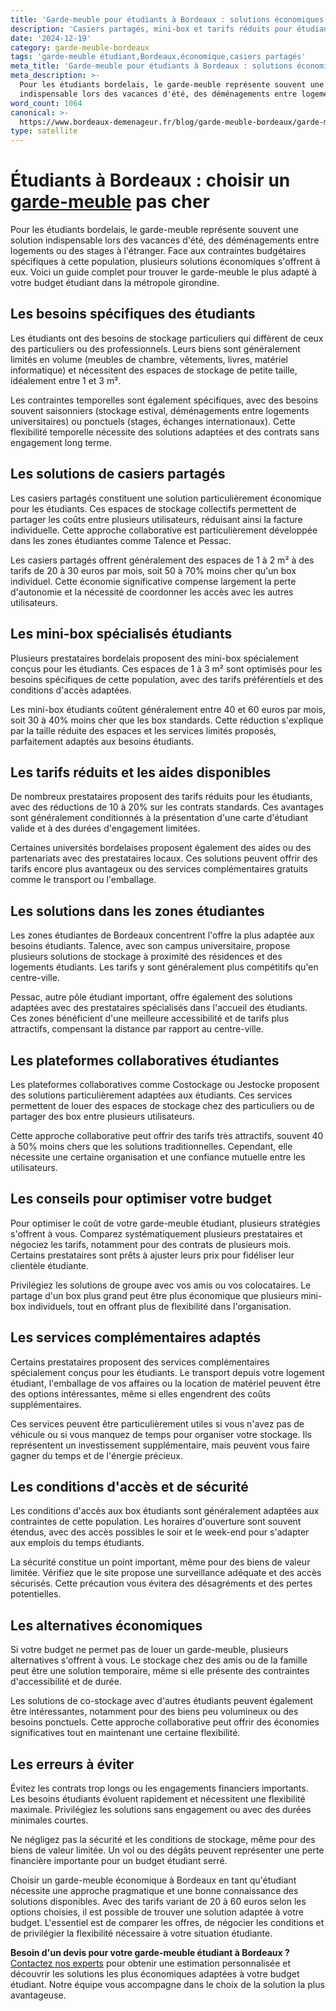 ```yaml
---
title: 'Garde-meuble pour étudiants à Bordeaux : solutions économiques'
description: 'Casiers partagés, mini-box et tarifs réduits pour étudiants.'
date: '2024-12-19'
category: garde-meuble-bordeaux
tags: 'garde-meuble étudiant,Bordeaux,économique,casiers partagés'
meta_title: 'Garde-meuble pour étudiants à Bordeaux : solutions économiques'
meta_description: >-
  Pour les étudiants bordelais, le garde-meuble représente souvent une solution
  indispensable lors des vacances d'été, des déménagements entre logements.
word_count: 1064
canonical: >-
  https://www.bordeaux-demenageur.fr/blog/garde-meuble-bordeaux/garde-meuble-etudiant-bordeaux-solutions-economiques
type: satellite
---
```



# Étudiants à Bordeaux : choisir un [garde-meuble](/blog/garde-meuble/guide) pas cher

Pour les étudiants bordelais, le garde-meuble représente souvent une solution indispensable lors des vacances d'été, des déménagements entre logements ou des stages à l'étranger. Face aux contraintes budgétaires spécifiques à cette population, plusieurs solutions économiques s'offrent à eux. Voici un guide complet pour trouver le garde-meuble le plus adapté à votre budget étudiant dans la métropole girondine.

## Les besoins spécifiques des étudiants

Les étudiants ont des besoins de stockage particuliers qui diffèrent de ceux des particuliers ou des professionnels. Leurs biens sont généralement limités en volume (meubles de chambre, vêtements, livres, matériel informatique) et nécessitent des espaces de stockage de petite taille, idéalement entre 1 et 3 m².

Les contraintes temporelles sont également spécifiques, avec des besoins souvent saisonniers (stockage estival, déménagements entre logements universitaires) ou ponctuels (stages, échanges internationaux). Cette flexibilité temporelle nécessite des solutions adaptées et des contrats sans engagement long terme.

## Les solutions de casiers partagés

Les casiers partagés constituent une solution particulièrement économique pour les étudiants. Ces espaces de stockage collectifs permettent de partager les coûts entre plusieurs utilisateurs, réduisant ainsi la facture individuelle. Cette approche collaborative est particulièrement développée dans les zones étudiantes comme Talence et Pessac.

Les casiers partagés offrent généralement des espaces de 1 à 2 m² à des tarifs de 20 à 30 euros par mois, soit 50 à 70% moins cher qu'un box individuel. Cette économie significative compense largement la perte d'autonomie et la nécessité de coordonner les accès avec les autres utilisateurs.

## Les mini-box spécialisés étudiants

Plusieurs prestataires bordelais proposent des mini-box spécialement conçus pour les étudiants. Ces espaces de 1 à 3 m² sont optimisés pour les besoins spécifiques de cette population, avec des tarifs préférentiels et des conditions d'accès adaptées.

Les mini-box étudiants coûtent généralement entre 40 et 60 euros par mois, soit 30 à 40% moins cher que les box standards. Cette réduction s'explique par la taille réduite des espaces et les services limités proposés, parfaitement adaptés aux besoins étudiants.

## Les tarifs réduits et les aides disponibles

De nombreux prestataires proposent des tarifs réduits pour les étudiants, avec des réductions de 10 à 20% sur les contrats standards. Ces avantages sont généralement conditionnés à la présentation d'une carte d'étudiant valide et à des durées d'engagement limitées.

Certaines universités bordelaises proposent également des aides ou des partenariats avec des prestataires locaux. Ces solutions peuvent offrir des tarifs encore plus avantageux ou des services complémentaires gratuits comme le transport ou l'emballage.

## Les solutions dans les zones étudiantes

Les zones étudiantes de Bordeaux concentrent l'offre la plus adaptée aux besoins étudiants. Talence, avec son campus universitaire, propose plusieurs solutions de stockage à proximité des résidences et des logements étudiants. Les tarifs y sont généralement plus compétitifs qu'en centre-ville.

Pessac, autre pôle étudiant important, offre également des solutions adaptées avec des prestataires spécialisés dans l'accueil des étudiants. Ces zones bénéficient d'une meilleure accessibilité et de tarifs plus attractifs, compensant la distance par rapport au centre-ville.

## Les plateformes collaboratives étudiantes

Les plateformes collaboratives comme Costockage ou Jestocke proposent des solutions particulièrement adaptées aux étudiants. Ces services permettent de louer des espaces de stockage chez des particuliers ou de partager des box entre plusieurs utilisateurs.

Cette approche collaborative peut offrir des tarifs très attractifs, souvent 40 à 50% moins chers que les solutions traditionnelles. Cependant, elle nécessite une certaine organisation et une confiance mutuelle entre les utilisateurs.

## Les conseils pour optimiser votre budget

Pour optimiser le coût de votre garde-meuble étudiant, plusieurs stratégies s'offrent à vous. Comparez systématiquement plusieurs prestataires et négociez les tarifs, notamment pour des contrats de plusieurs mois. Certains prestataires sont prêts à ajuster leurs prix pour fidéliser leur clientèle étudiante.

Privilégiez les solutions de groupe avec vos amis ou vos colocataires. Le partage d'un box plus grand peut être plus économique que plusieurs mini-box individuels, tout en offrant plus de flexibilité dans l'organisation.

## Les services complémentaires adaptés

Certains prestataires proposent des services complémentaires spécialement conçus pour les étudiants. Le transport depuis votre logement étudiant, l'emballage de vos affaires ou la location de matériel peuvent être des options intéressantes, même si elles engendrent des coûts supplémentaires.

Ces services peuvent être particulièrement utiles si vous n'avez pas de véhicule ou si vous manquez de temps pour organiser votre stockage. Ils représentent un investissement supplémentaire, mais peuvent vous faire gagner du temps et de l'énergie précieux.

## Les conditions d'accès et de sécurité

Les conditions d'accès aux box étudiants sont généralement adaptées aux contraintes de cette population. Les horaires d'ouverture sont souvent étendus, avec des accès possibles le soir et le week-end pour s'adapter aux emplois du temps étudiants.

La sécurité constitue un point important, même pour des biens de valeur limitée. Vérifiez que le site propose une surveillance adéquate et des accès sécurisés. Cette précaution vous évitera des désagréments et des pertes potentielles.

## Les alternatives économiques

Si votre budget ne permet pas de louer un garde-meuble, plusieurs alternatives s'offrent à vous. Le stockage chez des amis ou de la famille peut être une solution temporaire, même si elle présente des contraintes d'accessibilité et de durée.

Les solutions de co-stockage avec d'autres étudiants peuvent également être intéressantes, notamment pour des biens peu volumineux ou des besoins ponctuels. Cette approche collaborative peut offrir des économies significatives tout en maintenant une certaine flexibilité.

## Les erreurs à éviter

Évitez les contrats trop longs ou les engagements financiers importants. Les besoins étudiants évoluent rapidement et nécessitent une flexibilité maximale. Privilégiez les solutions sans engagement ou avec des durées minimales courtes.

Ne négligez pas la sécurité et les conditions de stockage, même pour des biens de valeur limitée. Un vol ou des dégâts peuvent représenter une perte financière importante pour un budget étudiant serré.

Choisir un garde-meuble économique à Bordeaux en tant qu'étudiant nécessite une approche pragmatique et une bonne connaissance des solutions disponibles. Avec des tarifs variant de 20 à 60 euros selon les options choisies, il est possible de trouver une solution adaptée à votre budget. L'essentiel est de comparer les offres, de négocier les conditions et de privilégier la flexibilité nécessaire à votre situation étudiante.

**Besoin d'un devis pour votre garde-meuble étudiant à Bordeaux ?** [Contactez nos experts](/contact) pour obtenir une estimation personnalisée et découvrir les solutions les plus économiques adaptées à votre budget étudiant. Notre équipe vous accompagne dans le choix de la solution la plus avantageuse.
